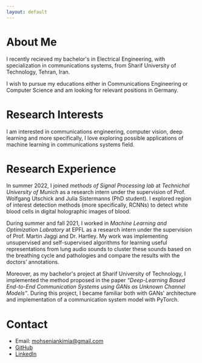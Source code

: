 ```yaml
---
layout: default
---
```


# About Me

I recently recieved my bachelor's in Electrical Engineering, with specialization in communications systems, from Sharif University of Technology, Tehran, Iran. 

I wish to pursue my educations either in Communications Engineering or Computer Science and am looking for relevant positions in Germany.

# Research Interests

I am interested in communications engineering, computer vision, deep learning and more specifically, I love exploring possible applications of machine learning in communications systems field.

# Research Experience

In summer 2022, I joined _methods of Signal Processing lab_ at _Technichal University of Munich_ as a research intern under the supervision of Prof. Wolfgang Utschick and Julia Sistermanns (PhD student). I explored region of interest detection methods (more specifically, RCNNs) to detect white blood cells in digital holographic images of blood.

During summer and fall 2021, I worked in _Machine Learning and Optimization Labratory_ at EPFL as a research intern under the supervision of Prof. Martin Jaggi and Dr. Hartley. My work was implementing unsupervised and self-supervised algorithms for learning useful representations from lung audio sounds to cluster these sounds based on the breathing cycle and pathologies and compare the results with the doctors’ annotations.

Moreover, as my bachelor's project at Sharif University of Technology, I implemented the method proposed in the paper _“Deep-Learning Based End-to-End Communication Systems using GANs as Unknown Channel Models”_. During this project, I became familiar both with GANs' architecture and implementation of a communication system model with PyTorch.

# Contact

*   Email: mohseniankimia@gmail.com
*   <a href=https://github.com/KimiaMohsenian> GitHub </a>
*   <a href=https://www.linkedin.com/in/kimia-mohsenian-a0aa2a1b0> LinkedIn </a>

